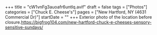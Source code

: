 +++
title = "cW1vnFg3auoafr6untlq.avif"
draft = false
tags = ["Photos"]
categories = ["Chuck E. Cheese's"]
pages = ["New Hartford, NY (4631 Commercial Dr)"]
startDate = ""
+++
Exterior photo of the location before closure.https://bigfrog104.com/new-hartford-chuck-e-cheeses-sensory-sensitive-sundays/
